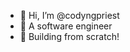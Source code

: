 - 👋 Hi, I’m @codyngpriest
- 👀 A software engineer
- 🌱 Building from scratch!
<!---
codyngpriest/codyngpriest is a ✨ special ✨ repository because its `README.md` (this file) appears on your GitHub profile.
You can click the Preview link to take a look at your changes.
--->
